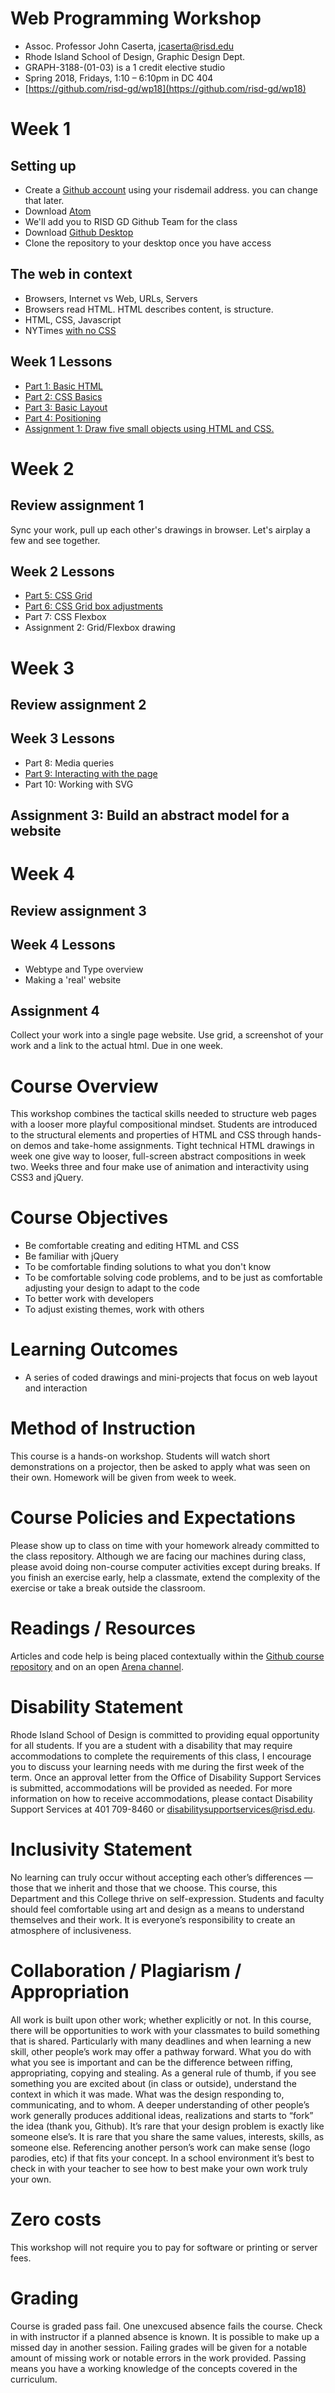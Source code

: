 # Web Programming Workshop

- Assoc. Professor John Caserta, jcaserta@risd.edu
- Rhode Island School of Design, Graphic Design Dept.
- GRAPH-3188-(01-03) is a 1 credit elective studio
- Spring 2018, Fridays, 1:10 – 6:10pm in DC 404
- [https://github.com/risd-gd/wp18](https://github.com/risd-gd/wp18)

# Week 1

## Setting up

* Create a [Github account](https://github.com/) using your risdemail address. you can change that later.
* Download [Atom](https://atom.io/)
* We'll add you to RISD GD Github Team for the class
* Download [Github Desktop](https://desktop.github.com/)
* Clone the repository to your desktop once you have access

## The web in context
* Browsers, Internet vs Web, URLs, Servers
* Browsers read HTML. HTML describes content, is structure.
* HTML, CSS, Javascript
* NYTimes [with no CSS](http://wd11.johncaserta.info/examples/nytimes.html)


## Week 1 Lessons

* [Part 1: Basic HTML](https://github.com/risd-gd/wpsp18/wiki/Part-1:-Basic-HTML)
* [Part 2: CSS Basics](https://github.com/risd-gd/wpsp18/wiki/Part-2:-CSS-Basics)
* [Part 3: Basic Layout](https://github.com/risd-gd/wpsp18/wiki/Part-3:-Basic-Layout)
* [Part 4: Positioning](https://github.com/risd-gd/wpsp18/wiki/Part-4:-Positioning)
* [Assignment 1: Draw five small objects using HTML and CSS.](https://github.com/risd-gd/wpsp18/wiki/Assignment-1:-Draw-found-objects-with-CSS)



# Week 2

## Review assignment 1

Sync your work, pull up each other's drawings in browser. Let's airplay a few and see together.

## Week 2 Lessons

* [Part 5: CSS Grid](https://github.com/risd-gd/wpsp18/wiki/Part-5:-CSS-Grid-Basics)
* [Part 6: CSS Grid box adjustments](https://github.com/risd-gd/wpsp18/wiki/Part-6:-CSS-Grid-box-adjustments)
* Part 7: CSS Flexbox
* Assignment 2: Grid/Flexbox drawing


# Week 3

## Review assignment 2

## Week 3 Lessons

* Part 8: Media queries
* [Part 9: Interacting with the page](https://github.com/risd-gd/wpsp18/wiki/Part-9:-Interacting-with-the-page)
* Part 10: Working with SVG

## Assignment 3: Build an abstract model for a website


# Week 4

## Review assignment 3

## Week 4 Lessons
* Webtype and Type overview
* Making a 'real' website

## Assignment 4

Collect your work into a single page website. Use grid, a screenshot of your work and a link to the actual html. Due in one week.


# Course Overview

This workshop combines the tactical skills needed to structure web pages with a looser more playful compositional mindset. Students are introduced to the structural elements and properties of HTML and CSS through hands-on demos and take-home assignments. Tight technical HTML drawings in week one give way to looser, full-screen abstract compositions in week two. Weeks three and four make use of animation and interactivity using CSS3 and jQuery.


# Course Objectives

* Be comfortable creating and editing HTML and CSS
* Be familiar with jQuery
* To be comfortable finding solutions to what you don't know
* To be comfortable solving code problems, and to be just as comfortable adjusting your design to adapt to the code
* To better work with developers
* To adjust existing themes, work with others

# Learning Outcomes

* A series of coded drawings and mini-projects that focus on web layout and interaction

# Method of Instruction

This course is a hands-on workshop. Students will watch short demonstrations on a projector, then be asked to apply what was seen on their own. Homework will be given from week to week.

# Course Policies and Expectations

Please show up to class on time with your homework already committed to the class repository. Although we are facing our machines during class, please avoid doing non-course computer activities except during breaks. If you finish an exercise early, help a classmate, extend the complexity of the exercise or take a break outside the classroom.


# Readings / Resources

Articles and code help is being placed contextually within the [Github course repository](https://github.com/risd-gd/wpsp18) and on an open [Arena channel](https://www.are.na/john-caserta/web-teaching).

# Disability Statement

Rhode Island School of Design is committed to providing equal opportunity for all students. If you are a student with a disability that may require accommodations to complete the requirements of this class, I encourage you to discuss your learning needs with me during the first week of the term. Once an approval letter from the Office of Disability Support Services is submitted, accommodations will be provided as needed. For more information on how to receive accommodations, please contact Disability Support Services at 401 709-8460 or disabilitysupportservices@risd.edu.

# Inclusivity Statement

No learning can truly occur without accepting each other’s differences — those that we inherit and those that we choose. This course, this Department and this College thrive on self-expression. Students and faculty should feel comfortable using art and design as a means to understand themselves and their work. It is everyone’s responsibility to create an atmosphere of inclusiveness.


# Collaboration / Plagiarism / Appropriation

All work is built upon other work; whether explicitly or not. In this course, there will be opportunities to work with your classmates to build something that is shared. Particularly with many deadlines and when learning a new skill, other people’s work may offer a pathway forward. What you do with what you see is important and can be the difference between riffing, appropriating, copying and stealing. As a general rule of thumb, if you see something you are excited about (in class or outside), understand the context in which it was made. What was the design responding to, communicating, and to whom. A deeper understanding of other people’s work generally produces additional ideas, realizations and starts to “fork” the idea (thank you, Github). It’s rare that your design problem is exactly like someone else’s. It is rare that you share the same values, interests, skills, as someone else. Referencing another person’s work can make sense (logo parodies, etc) if that fits your concept. In a school environment it’s best to check in with your teacher to see how to best make your own work truly your own.

# Zero costs

This workshop will not require you to pay for software or printing or server fees.

# Grading

Course is graded pass fail. One unexcused absence fails the course. Check in with instructor if a planned absence is known. It is possible to make up a missed day in another session. Failing grades will be given for a notable amount of missing work or notable errors in the work provided. Passing means you have a working knowledge of the concepts covered in the curriculum.
